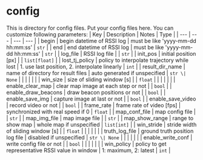 # config
This is directory for config files.
Put your config files here.
You can customize following parameters:
| Key                  | Description                                           | Notes                                                                | Type          |
| ---                  | ---                                                   | ---                                                                  | ---           |
| begin                | begin datetime of RSSI log                            | must be like 'yyyy-mm-dd hh:mm:ss'                                   | `str`         |
| end                  | end datetime of RSSI log                              | must be like 'yyyy-mm-dd hh:mm:ss'                                   | `str`         |
| log_file             | RSSI log file                                         |                                                                      | `str`         |
| init_pos             | initial position [px]                                 |                                                                      | `list[float]` |
| lost_tj_policy       | policy to interpolate trajectory while lost           | 1. use last position, 2. interpolate linearly                        | `int`         |
| result_dir_name      | name of directory for result files                    | auto generated if unspecified                                        | `str \| None` |
|                      |                                                       |                                                                      |               |
| win_size             | size of sliding window [s]                            |                                                                      | `float`       |
|                      |                                                       |                                                                      |               |
| enable_clear_map     | clear map image at each step or not                   |                                                                      | `bool`        |
| enable_draw_beacons  | draw beacon positions or not                          |                                                                      | `bool`        |
| enable_save_img      | capture image at last or not                          |                                                                      | `bool`        |
| enable_save_video    | record video or not                                   |                                                                      | `bool`        |
| frame_rate           | frame rate of video [fps]                             | synchronized with real speed if 0                                    | `float`       |
| map_conf_file        | map config file                                       |                                                                      | `str`         |
| map_img_file         | map image file                                        |                                                                      | `str`         |
| map_show_range       | range to show map                                     | whole map if unspecified                                             | `list[int]`   |
| win_stride           | stride width of sliding window [s]                    |                                                                      | `float`       |
|                      |                                                       |                                                                      |               |
| truth_log_file       | ground truth position log file                        | disabled if unspecified                                              | `str \| None` |
|                      |                                                       |                                                                      |               |
| enable_write_conf    | write config file or not                              |                                                                      | `bool`        |
|                      |                                                       |                                                                      |               |
| win_policy           | policy to get representative RSSI value in window     | 1: maximum, 2: latest                                                | `int`         |
